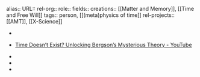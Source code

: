 alias::
URL::
rel-org::
role::
fields::
creations:: [[Matter and Memory]], [[Time and Free Will]]
tags:: person, [[(meta)physics of time]]
rel-projects:: [[AMT]], [[X-Science]]


-
- [Time Doesn’t Exist? Unlocking Bergson’s Mysterious Theory - YouTube](https://www.youtube.com/watch?v=6VEJpu0TYoQ)
-
-

-